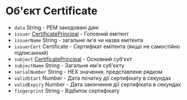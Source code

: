 # Об'єкт Certificate

* `data` String - PEM закодовані дані
* `issuer` [CertificatePrincipal](certificate-principal.md) - Головний емітент
* `issuerName` String - загальне ім'я чи назва емітента
* `issuerCert` Certificate - Сертифікат емітента (якщо не самостійно підписанний)
* `subject` [CertificatePrincipal](certificate-principal.md) - Основний суб'єкт
* `subjectName` String - Загальне им'я суб'єкту
* `serialNumber` String - HEX значення, представлене рядком
* `validStart` Number - Дата початку дії сертифікату в секундах
* `validExpiry` Number - Дата закінчення дії сертифіката в секундах
* `fingerprint` String - Відбиток сертифікату
